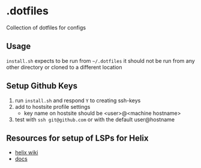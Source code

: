 # .dotfiles

Collection of dotfiles for configs

## Usage

`install.sh` expects to be run from `~/.dotfiles` it should not be run from any other directory or cloned to a different location

## Setup Github Keys

1. run `install.sh` and respond `Y` to creating ssh-keys
1. add to hostsite profile settings
    - key name on hostsite should be \<user\>@\<machine hostname\>
1. test with `ssh git@github.com` or with the default user@hostname

## Resources for setup of LSPs for Helix

- [helix wiki](https://github.com/helix-editor/helix/wiki/How-to-install-the-default-language-servers#cc)
- [docs](https://docs.helix-editor.com/lang-support.html)
